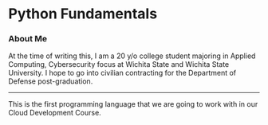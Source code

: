 # Python Fundamentals
### About Me ###
At the time of writing this, I am a 20 y/o college student majoring in Applied Computing, Cybersecurity focus at Wichita State and Wichita State University. I hope to go into civilian contracting for the Department of Defense post-graduation.
- - - -
This is the first programming language that we are going to work with in our Cloud Development Course.
